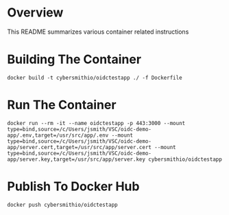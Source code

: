 # Overview

This README summarizes various container related instructions

# Building The Container

```
docker build -t cybersmithio/oidctestapp ./ -f Dockerfile
```

# Run The Container

```
docker run --rm -it --name oidctestapp -p 443:3000 --mount type=bind,source=/c/Users/jsmith/VSC/oidc-demo-app/.env,target=/usr/src/app/.env --mount type=bind,source=/c/Users/jsmith/VSC/oidc-demo-app/server.cert,target=/usr/src/app/server.cert --mount type=bind,source=/c/Users/jsmith/VSC/oidc-demo-app/server.key,target=/usr/src/app/server.key cybersmithio/oidctestapp
```



# Publish To Docker Hub

```
docker push cybersmithio/oidctestapp
```